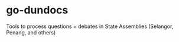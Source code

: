 # go-dundocs
Tools to process questions + debates in State Assemblies (Selangor, Penang, and others)
